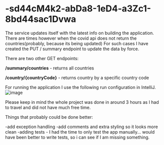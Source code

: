 # -sd44cM4k2-abDa8-1eD4-a3Zc1-8bd44sac1Dvwa

The service updates itself with the latest info on building the application.
There are times however when the covid api does not return the countries(probably, because its being updated)
For such cases I have created the PUT / summary endpoint to update the data by force.

There are two other GET endpoints:

**/summary/countries** - returns all countries

**/country/{countryCode}** - returns country by a specific country code


For running the application I use the following run configuration in IntelliJ.
![image](https://user-images.githubusercontent.com/48070027/222758705-095b8955-1b15-4458-996f-166262a61b3b.png)


Please keep in mind the whole project was done in around 3 hours as I had to travel and did not have much free time.

Things that probably could be done better:

  -add exception handling
  -add comments and extra styling so it looks more clean
  -adding tests
    - I had the time to only test the app manually... would have been better to write tests, so i can see if I am missing something.
